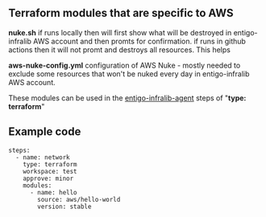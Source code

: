 ## Terraform modules that are specific to AWS ##

__nuke.sh__  if runs locally then will first show what will be destroyed in entigo-infralib AWS account and then promts for confirmation. if runs in github actions then it will not promt and destroys all resources.
This helps

__aws-nuke-config.yml__ configuration of AWS Nuke - mostly needed to exclude some resources that won't be nuked every day in entigo-infralib AWS account.


These modules can be used in the [entigo-infralib-agent](https://github.com/entigolabs/entigo-infralib-agent) steps of "__type: terraform__"

## Example code ##
```
steps:
  - name: network
    type: terraform
    workspace: test
    approve: minor
    modules:
      - name: hello
        source: aws/hello-world
        version: stable

```
